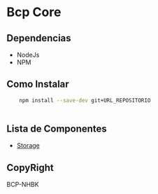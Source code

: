 Bcp Core
=========

Dependencias
------------

* NodeJs
* NPM

Como Instalar
-------------

````bash
	npm install --save-dev git+URL_REPOSITORIO
	
````

Lista de Componentes
--------------------

* [Storage](src/storage/README.md)

CopyRight
---------

BCP-NHBK

